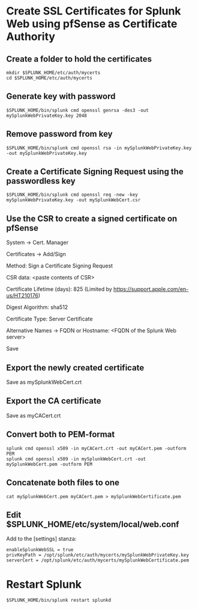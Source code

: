 # Create SSL Certificates for Splunk Web using pfSense as Certificate Authority

## Create a folder to hold the certificates
```
mkdir $SPLUNK_HOME/etc/auth/mycerts
cd $SPLUNK_HOME/etc/auth/mycerts
```
## Generate key with password
```
$SPLUNK_HOME/bin/splunk cmd openssl genrsa -des3 -out mySplunkWebPrivateKey.key 2048
```
## Remove password from key 
```
$SPLUNK_HOME/bin/splunk cmd openssl rsa -in mySplunkWebPrivateKey.key -out mySplunkWebPrivateKey.key
```
## Create a Certificate Signing Request using the passwordless key
```
$SPLUNK_HOME/bin/splunk cmd openssl req -new -key mySplunkWebPrivateKey.key -out mySplunkWebCert.csr
```
## Use the CSR to create a signed certificate on pfSense
System -> Cert. Manager 

Certificates -> Add/Sign

Method: Sign a Certificate Signing Request

CSR data: \<paste contents of CSR\>

Certificate Lifetime (days): 825
(Limited by https://support.apple.com/en-us/HT210176)

Digest Algorithm: sha512

Certificate Type: Server Certificate

Alternative Names -> FQDN or Hostname: \<FQDN of the Splunk Web server\>

Save 

## Export the newly created certificate
Save as mySplunkWebCert.crt

## Export the CA certificate
Save as myCACert.crt

## Convert both to PEM-format
```
splunk cmd openssl x509 -in myCACert.crt -out myCACert.pem -outform PEM
splunk cmd openssl x509 -in mySplunkWebCert.crt -out mySplunkWebCert.pem -outform PEM
```
## Concatenate both files to one
```
cat mySplunkWebCert.pem myCACert.pem > mySplunkWebCertificate.pem
```
## Edit $SPLUNK_HOME/etc/system/local/web.conf
Add to the [settings] stanza: 
```
enableSplunkWebSSL = true
privKeyPath = /opt/splunk/etc/auth/mycerts/mySplunkWebPrivateKey.key
serverCert = /opt/splunk/etc/auth/mycerts/mySplunkWebCertificate.pem
```

# Restart Splunk 
```
$SPLUNK_HOME/bin/splunk restart splunkd
```
